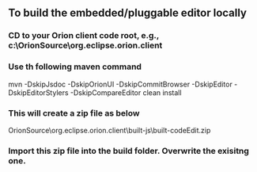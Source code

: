 ## To build the embedded/pluggable editor locally
### CD to your Orion client code root, e.g., c:\OrionSource\org.eclipse.orion.client
### Use th following maven command

mvn  -DskipJsdoc -DskipOrionUI -DskipCommitBrowser -DskipEditor -DskipEditorStylers -DskipCompareEditor clean install

### This will create a zip file as below
OrionSource\org.eclipse.orion.client\built-js\built-codeEdit.zip

### Import this zip file into the build folder. Overwrite the exisitng one.
